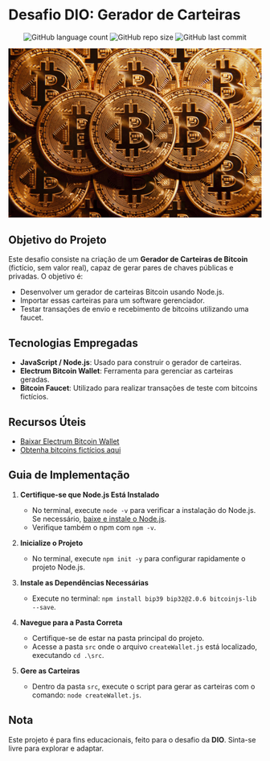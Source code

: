 <!-- Projeto Finalizado -->
# Desafio DIO: Gerador de Carteiras

<p align="center">
  <!-- Contador de linguagens do GitHub -->
  <img alt="GitHub language count" src="https://img.shields.io/github/languages/count/devAndreotti/dio-wallet-generator?color=FFF&labelColor=c58741&style=flat-square">
  <!-- Tamanho do repositório no GitHub -->
  <img alt="GitHub repo size" src="https://img.shields.io/github/repo-size/devAndreotti/dio-wallet-generator?color=FFF&labelColor=c58741&style=flat-square">
  <!-- Último commit no GitHub -->
  <img alt="GitHub last commit" src="https://img.shields.io/github/last-commit/devAndreotti/dio-wallet-generator?color=FFF&labelColor=c58741&style=flat-square">
</p>

<div align="center">
  <img src="Thumb.jfif" alt="Bitcoin Banner"/>
</div>

## Objetivo do Projeto

Este desafio consiste na criação de um **Gerador de Carteiras de Bitcoin** (fictício, sem valor real), capaz de gerar pares de chaves públicas e privadas. O objetivo é:

- Desenvolver um gerador de carteiras Bitcoin usando Node.js.
- Importar essas carteiras para um software gerenciador.
- Testar transações de envio e recebimento de bitcoins utilizando uma faucet.

## Tecnologias Empregadas

- **JavaScript / Node.js**: Usado para construir o gerador de carteiras.
- **Electrum Bitcoin Wallet**: Ferramenta para gerenciar as carteiras geradas.
- **Bitcoin Faucet**: Utilizado para realizar transações de teste com bitcoins fictícios.

## Recursos Úteis

- [Baixar Electrum Bitcoin Wallet](https://electrum.org/#download)
- [Obtenha bitcoins fictícios aqui](https://bitcoinfaucet.uo1.net)

## Guia de Implementação

1. **Certifique-se que Node.js Está Instalado**
   - No terminal, execute `node -v` para verificar a instalação do Node.js. Se necessário, [baixe e instale o Node.js](https://nodejs.org/).
   - Verifique também o npm com `npm -v`.

2. **Inicialize o Projeto**
   - No terminal, execute `npm init -y` para configurar rapidamente o projeto Node.js.

3. **Instale as Dependências Necessárias**
   - Execute no terminal: `npm install bip39 bip32@2.0.6 bitcoinjs-lib --save`.

4. **Navegue para a Pasta Correta**
   - Certifique-se de estar na pasta principal do projeto.
   - Acesse a pasta `src` onde o arquivo `createWallet.js` está localizado, executando `cd .\src`.

5. **Gere as Carteiras**
   - Dentro da pasta `src`, execute o script para gerar as carteiras com o comando: `node createWallet.js`.

## Nota

Este projeto é para fins educacionais, feito para o desafio da **DIO**. Sinta-se livre para explorar e adaptar.
